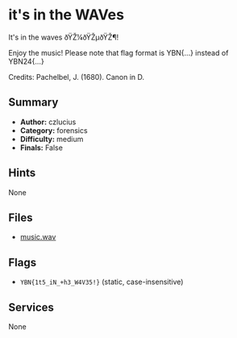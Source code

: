 # it's in the WAVes
It's in the waves ðŸŽ¼ðŸŽµðŸŽ¶!

Enjoy the music! Please note that flag format is YBN{...} instead of YBN24{...}

Credits:
Pachelbel, J. (1680). Canon in D.

## Summary
- **Author:** czlucius
- **Category:** forensics
- **Difficulty:** medium
- **Finals:** False

## Hints
None

## Files
- [music.wav](<dist/music.wav>)

## Flags
- `YBN{1t5_iN_+h3_W4V35!}` (static, case-insensitive)

## Services
None
